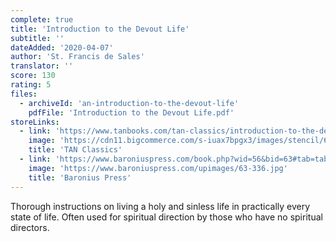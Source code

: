 ```yaml
---
complete: true
title: 'Introduction to the Devout Life'
subtitle: ''
dateAdded: '2020-04-07'
author: 'St. Francis de Sales'
translator: ''
score: 130
rating: 5
files:
  - archiveId: 'an-introduction-to-the-devout-life'
    pdfFile: 'Introduction to the Devout Life.pdf'
storeLinks:
  - link: 'https://www.tanbooks.com/tan-classics/introduction-to-the-devout-life.html'
    image: 'https://cdn11.bigcommerce.com/s-iuax7bpgx3/images/stencil/640w/products/1261/1926/An-Introduction-to-the-Devout-Life-cover-1-TC1253__82248.1595444682.jpg?c=1'
    title: 'TAN Classics'
  - link: 'https://www.baroniuspress.com/book.php?wid=56&bid=63#tab=tab-1'
    image: 'https://www.baroniuspress.com/upimages/63-336.jpg'
    title: 'Baronius Press'
---
```


Thorough instructions on living a holy and sinless life in practically every state of life. Often used for spiritual direction by those who have no spiritual directors.
